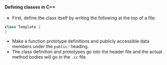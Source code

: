 #### Defining classes in C++
  * First, define the class itself by writing the following at the top of a file:
  ```c++
  class Template {
  }
  ```
  * Make a function prototype definitions and publicly accessible data members under the `public:` heading.
  * The class definition and prototypes go into the header file and the actual method bodies will go in the `.cc` file.
